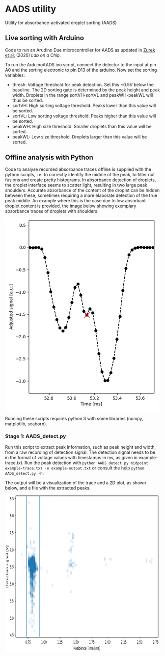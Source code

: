# AADS utility
Utility for absorbance-activated droplet sorting (AADS)


## Live sorting with Arduino

Code to run an Arudino Due microcontroller for AADS as updated in [Zurek et al.](https://doi.org/10.1039/D0LC00830C "Growth amplification in ultrahigh-throughput microdroplet screening increases sensitivity of clonal enzyme assays and minimizes phenotypic variation") (2020) _Lab on a Chip_.

To run the ArduinoAADS.ino script, connect the detector to the input at pin A0 and the sorting electronic to pin D13 of the arduino.
Now set the sorting variables:
- thresh: Voltage threshold for peak detection. Set this ~0.5V below the baseline.
The 2D sorting gate is determined by the peak height and peak width. Droplets in the range sortVH-sortVL and peakWH-peakWL will thus be sorted.
- sortVH: High sorting voltage threshold. Peaks lower than this value will be sorted.
- sortVL: Low sorting voltage threshold. Peaks higher than this value will be sorted.
- peakWH: High size threshold. Smaller droplets than this value will be sorted.
- peakWL: Low size threshold. Droplets larger than this value will be sorted.


## Offline analysis with Python

Code to analyse recorded absorbance traces offline is supplied with the python scripts, i.e. to correctly identify the middle of the peak, to filter out fusions and create pretty histograms. In absorbance detection of droplets, the droplet interface seems to scatter light, resulting in two large peak shoulders. Accurate absorbance of the content of the droplet can be hidden between these, sometimes requiring a more elaborate detection of the true peak middle. An example where this is the case due to low absorbant droplet content is provided, the image below showing exemplary absorbance traces of droplets with shoulders.

<img src="/example/drop.png" width="499" height="628">

Running these scripts requires python 3 with some libraries (numpy, matplotlib, seaborn).

### Stage 1: AADS_detect.py
Run this script to extract peak information, such as peak height and width, from a raw recording of detection signal. The detection signal needs to be in the format of voltage values with timestamps in ms, as given in example-trace.txt. Run the peak detection with `python AADS_detect.py midpoint example-trace.txt -o example-output.txt` or consult the help `python AADS_detect.py -h`. 

The output will be a visualization of the trace and a 2D plot, as shown below, and a file with the extracted peaks.

<img src="/example/scatter.png" width="842" height="512">


